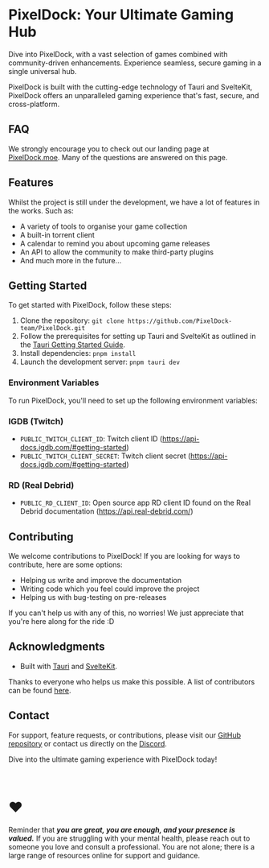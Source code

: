 # PixelDock: Your Ultimate Gaming Hub

Dive into PixelDock, with a vast selection of games combined with community-driven enhancements. Experience seamless, secure
gaming in a single universal hub.

PixelDock is built with the cutting-edge technology of Tauri and
SvelteKit, PixelDock offers an unparalleled gaming experience that's fast, secure, and cross-platform.

## FAQ

We strongly encourage you to check out our landing page at [PixelDock.moe](https://PixelDock.moe/). Many of the questions are answered on this page.

## Features

Whilst the project is still under the development, we have a lot of features in the works. Such as:

- A variety of tools to organise your game collection
- A built-in torrent client
- A calendar to remind you about upcoming game releases
- An API to allow the community to make third-party plugins
- And much more in the future...

## Getting Started

To get started with PixelDock, follow these steps:

1. Clone the repository: `git clone https://github.com/PixelDock-team/PixelDock.git`
2. Follow the prerequisites for setting up Tauri and SvelteKit as outlined in
   the [Tauri Getting Started Guide](https://tauri.app/v1/guides/getting-started/prerequisites).
3. Install dependencies: `pnpm install`
4. Launch the development server: `pnpm tauri dev`

### Environment Variables

To run PixelDock, you'll need to set up the following environment variables:

### IGDB (Twitch)

- `PUBLIC_TWITCH_CLIENT_ID`: Twitch client ID (https://api-docs.igdb.com/#getting-started)
- `PUBLIC_TWITCH_CLIENT_SECRET`: Twitch client secret (https://api-docs.igdb.com/#getting-started)

### RD (Real Debrid)

- `PUBLIC_RD_CLIENT_ID`: Open source app RD client ID found on the Real Debrid documentation (https://api.real-debrid.com/)
  
## Contributing

We welcome contributions to PixelDock! If you are looking for ways to contribute, here are some options:

- Helping us write and improve the documentation
- Writing code which you feel could improve the project
- Helping us with bug-testing on pre-releases

If you can't help us with any of this, no worries! We just appreciate that you're here along for the ride :D

## Acknowledgments

- Built with [Tauri](https://tauri.app/) and [SvelteKit](https://kit.svelte.dev/).

Thanks to everyone who helps us make this possible. A list of contributors can be found [here](https://github.com/PixelDock-team/PixelDock/graphs/contributors).

## Contact

For support, feature requests, or contributions, please visit
our [GitHub repository](https://github.com/PixelDock-team) or contact us directly on the [Discord](https://discord.gg/mQpaWS3u24).

Dive into the ultimate gaming experience with PixelDock today!

<br />

# ❤️

Reminder that <strong><i>you are great, you are enough, and your presence is valued.</i></strong> If you are struggling with your mental health, please reach out to someone you love and consult a professional. You are not alone; there is a large range of resources online for support and guidance.
